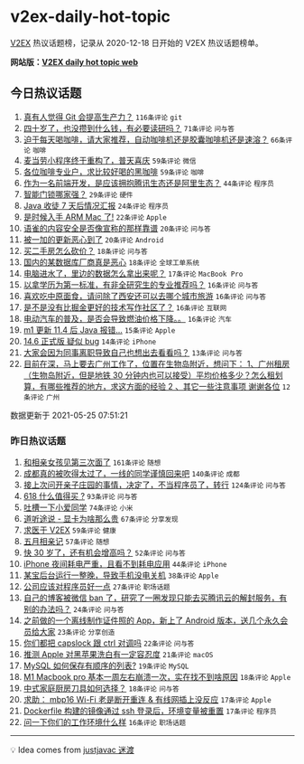 # v2ex-daily-hot-topic

[V2EX](https://www.v2ex.com/) 热议话题榜，记录从 2020-12-18 日开始的 V2EX 热议话题榜单。

**网站版：[V2EX daily hot topic web](https://boojack.github.io/v2ex-daily-hot-topic-web/)**

## 今日热议话题

<!-- TODAY BEGIN -->

1. [真有人觉得 Git 会提高生产力？](https://www.v2ex.com/t/779029) `116条评论` `git`
1. [四十岁了，也没攒到什么钱，有必要读研吗？](https://www.v2ex.com/t/778984) `71条评论` `问与答`
1. [迫于每天喝咖啡，请大家推荐，自动咖啡机还是胶囊咖啡机还是速溶？](https://www.v2ex.com/t/779002) `66条评论` `咖啡`
1. [麦当劳小程序终于重构了，普天喜庆](https://www.v2ex.com/t/779012) `59条评论` `微信`
1. [各位咖啡专业户，求比较好喝的黑咖啡](https://www.v2ex.com/t/778985) `59条评论` `咖啡`
1. [作为一名前端开发，是应该拥抱腾讯生态还是阿里生态？](https://www.v2ex.com/t/779070) `44条评论` `程序员`
1. [智能门锁哪家强？](https://www.v2ex.com/t/779053) `29条评论` `硬件`
1. [Java 收徒 7 天后情况汇报](https://www.v2ex.com/t/779074) `24条评论` `程序员`
1. [是时候入手 ARM Mac 了!](https://www.v2ex.com/t/779063) `22条评论` `Apple`
1. [语雀的内容安全是否像宣称的那样靠谱](https://www.v2ex.com/t/779001) `20条评论` `问与答`
1. [被一加的更新恶心到了](https://www.v2ex.com/t/778993) `20条评论` `Android`
1. [买二手房怎么砍价？](https://www.v2ex.com/t/779061) `18条评论` `问与答`
1. [国内的某数据库厂商真是恶心](https://www.v2ex.com/t/779035) `18条评论` `全球工单系统`
1. [电脑进水了，里边的数据怎么拿出来呢？](https://www.v2ex.com/t/779071) `17条评论` `MacBook Pro`
1. [以拿学历为第一标准，有非全研究生的专业推荐吗？](https://www.v2ex.com/t/779086) `16条评论` `问与答`
1. [喜欢吃中原面食，请问除了西安还可以去哪个城市旅游](https://www.v2ex.com/t/779036) `16条评论` `问与答`
1. [是不是没有比掘金更好的技术写作社区了？](https://www.v2ex.com/t/779020) `16条评论` `互联网`
1. [电动汽车的普及，是否会导致燃油价格下降。。](https://www.v2ex.com/t/778991) `16条评论` `汽车`
1. [m1 更新 11.4 后 Java 报错...](https://www.v2ex.com/t/779062) `15条评论` `Apple`
1. [14.6 正式版 疑似 bug](https://www.v2ex.com/t/779037) `14条评论` `iPhone`
1. [大家会因为同事离职导致自己也想出去看看吗？](https://www.v2ex.com/t/779005) `13条评论` `问与答`
1. [目前在深，马上要去广州工作了，位置在生物岛附近，想问下： 1、广州租房（生物岛附近，但是地铁 30 分钟内也可以接受）平均价格多少？怎么租划算，有哪些推荐的地方，求这方面的经验 2 、其它一些注意事项 谢谢各位](https://www.v2ex.com/t/779066) `12条评论` `广州`

数据更新于 2021-05-25 07:51:21

<!-- TODAY END -->

### 昨日热议话题

<!-- YESTERDAY BEGIN -->

1. [和相亲女孩见第三次面了](https://www.v2ex.com/t/778770) `161条评论` `随想`
1. [成都真的被吹得太过了，一线的同学谨慎回来吧](https://www.v2ex.com/t/778775) `140条评论` `成都`
1. [接上次问开亲子庄园的事情，决定了，不当程序员了，转行](https://www.v2ex.com/t/778780) `124条评论` `问与答`
1. [618 什么值得买 ?](https://www.v2ex.com/t/778822) `93条评论` `问与答`
1. [吐槽一下小爱同学](https://www.v2ex.com/t/778799) `74条评论` `小米`
1. [道听途说 - 显卡为啥那么贵](https://www.v2ex.com/t/778757) `67条评论` `分享发现`
1. [求医于 V2EX](https://www.v2ex.com/t/778867) `59条评论` `健康`
1. [五月相亲记](https://www.v2ex.com/t/778803) `57条评论` `随想`
1. [快 30 岁了，还有机会增高吗？](https://www.v2ex.com/t/778890) `52条评论` `问与答`
1. [iPhone 夜间耗电严重，且看不到耗电应用](https://www.v2ex.com/t/778753) `44条评论` `iPhone`
1. [某宝后台运行一整晚，导致手机没电关机](https://www.v2ex.com/t/778756) `38条评论` `Apple`
1. [公司应该对程序员好一点](https://www.v2ex.com/t/778910) `27条评论` `职场话题`
1. [自己的博客被微信 ban 了，研究了一圈发现只能去买腾讯云的解封服务，有别的办法吗？](https://www.v2ex.com/t/778833) `24条评论` `问与答`
1. [之前做的一个离线制作证件照的 App，新上了 Android 版本，送几个永久会员给大家](https://www.v2ex.com/t/778942) `23条评论` `分享创造`
1. [你们都把 capslock 跟 ctrl 对调吗](https://www.v2ex.com/t/778883) `22条评论` `问与答`
1. [推测 Apple 对黑苹果洗白有一定容忍度](https://www.v2ex.com/t/778760) `21条评论` `macOS`
1. [MySQL 如何保存有顺序的列表?](https://www.v2ex.com/t/778830) `19条评论` `MySQL`
1. [M1 Macbook pro 基本一周左右崩溃一次，实在找不到啥原因](https://www.v2ex.com/t/778782) `18条评论` `Apple`
1. [中式家庭厨房刀具如何选择？](https://www.v2ex.com/t/778768) `18条评论` `问与答`
1. [求助： mbp16 Wi-Fi 老是断开重连 & 有线网插上没反应](https://www.v2ex.com/t/778943) `17条评论` `Apple`
1. [Dockerfile 构建的镜像通过 ssh 登录后，环境变量被重置](https://www.v2ex.com/t/778905) `17条评论` `程序员`
1. [问一下你们的工作环境什么样](https://www.v2ex.com/t/778806) `16条评论` `职场话题`

<!-- YESTERDAY END -->

---

💡 Idea comes from [justjavac 迷渡](https://github.com/justjavac/)
